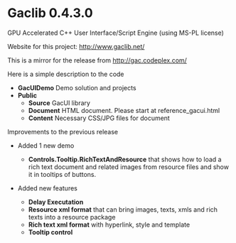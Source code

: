 # Gaclib 0.4.3.0


GPU Accelerated C++ User Interface/Script Engine (using MS-PL license)

Website for this project: http://www.gaclib.net/

This is a mirror for the release from http://gac.codeplex.com/

Here is a simple description to the code
* **GacUIDemo** Demo solution and projects
* **Public** 
    * **Source** GacUI library
    * **Document** HTML document. Please start at reference_gacui.html
    * **Content** Necessary CSS/JPG files for document

Improvements to the previous release
* Added 1 new demo

    * **Controls.Tooltip.RichTextAndResource** that shows how to load a rich text document and related images from resource files and show it in tooltips of buttons.
* Added new features

    * **Delay Executation**
    * **Resource xml format** that can bring images, texts, xmls and rich texts into a resource package
    * **Rich text xml format** with hyperlink, style and template
    * **Tooltip control**